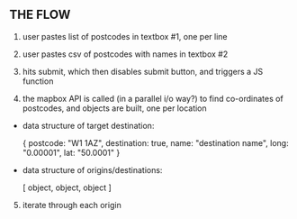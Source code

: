 
THE FLOW
--------

1. user pastes list of postcodes in textbox #1, one per line

2. user pastes csv of postcodes with names in textbox #2

3. hits submit, which then disables submit button, and triggers a JS function

4. the mapbox API is called (in a parallel i/o way?) to find co-ordinates of postcodes, and objects are built, one per location

- data structure of target destination:

  { postcode: "W1 1AZ",
    destination: true,
    name: "destination name",
    long: "0.00001",
    lat: "50.0001"
    }

- data structure of origins/destinations:

  [ object, object, object ]

5. iterate through each origin
